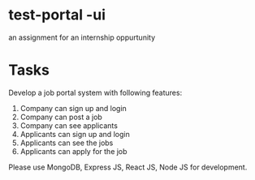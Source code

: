 # test-portal  -ui


an assignment for an internship oppurtunity

# Tasks

Develop a job portal system with following features:
1) Company can sign up and login
2) Company can post a job
3) Company can see applicants
4) Applicants can sign up and login
5) Applicants can see the jobs
6) Applicants can apply for the job

Please use MongoDB, Express JS, React JS, Node JS for development.
